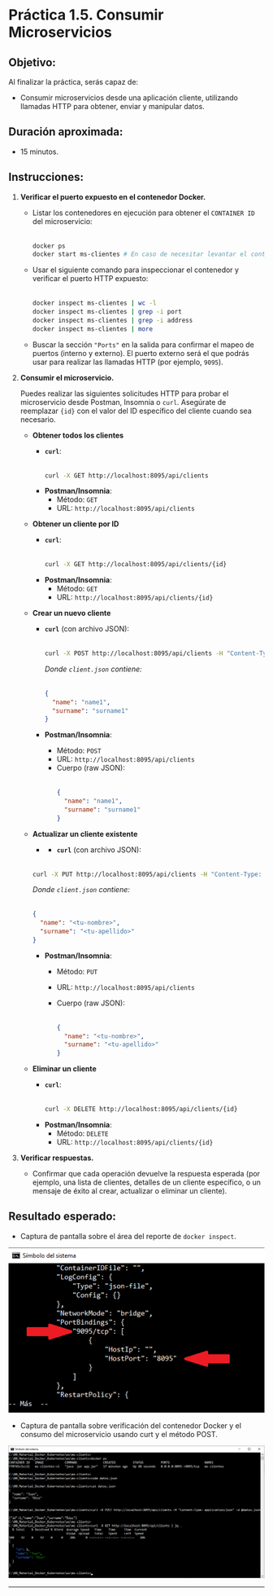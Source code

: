 # Práctica 1.5. Consumir Microservicios

## Objetivo:

Al finalizar la práctica, serás capaz de:
- Consumir microservicios desde una aplicación cliente, utilizando llamadas HTTP para obtener, enviar y manipular datos.

## Duración aproximada:
- 15 minutos.

## Instrucciones:

1. **Verificar el puerto expuesto en el contenedor Docker.**

   - Listar los contenedores en ejecución para obtener el `CONTAINER ID` del microservicio:

     ```bash

     docker ps
     docker start ms-clientes # En caso de necesitar levantar el contenedor
     ```

   - Usar el siguiente comando para inspeccionar el contenedor y verificar el puerto HTTP expuesto:

     ```bash

     docker inspect ms-clientes | wc -l
     docker inspect ms-clientes | grep -i port
     docker inspect ms-clientes | grep -i address
     docker inspect ms-clientes | more
     ```

   - Buscar la sección `"Ports"` en la salida para confirmar el mapeo de puertos (interno y externo). El puerto externo será el que podrás usar para realizar las llamadas HTTP (por ejemplo, `9095`).

2. **Consumir el microservicio.**

   Puedes realizar las siguientes solicitudes HTTP para probar el microservicio desde Postman, Insomnia o `curl`. Asegúrate de reemplazar `{id}` con el valor del ID específico del cliente cuando sea necesario.

   - **Obtener todos los clientes**

     - **`curl`**:
       ```bash

       curl -X GET http://localhost:8095/api/clients
       ```
     - **Postman/Insomnia**:
       - Método: `GET`
       - URL: `http://localhost:8095/api/clients`


   - **Obtener un cliente por ID**

     - **`curl`**:
       ```bash

       curl -X GET http://localhost:8095/api/clients/{id}
       ```
     - **Postman/Insomnia**:
       - Método: `GET`
       - URL: `http://localhost:8095/api/clients/{id}`
       

   - **Crear un nuevo cliente**

     - **`curl`** (con archivo JSON):
       ```bash

       curl -X POST http://localhost:8095/api/clients -H "Content-Type: application/json" -d @client.json
       ```

       *Donde `client.json` contiene:*
       ```json

       {
         "name": "name1",
         "surname": "surname1"
       }
       ```

     - **Postman/Insomnia**:

       - Método: `POST`
       - URL: `http://localhost:8095/api/clients`
       - Cuerpo (raw JSON):
         ```json

         {
           "name": "name1",
           "surname": "surname1"
         }
         ```

   - **Actualizar un cliente existente**

     -  - **`curl`** (con archivo JSON):
       ```bash

       curl -X PUT http://localhost:8095/api/clients -H "Content-Type: application/json" -d @client.json
       ```

       *Donde `client.json` contiene:*

       ```json

       {
         "name": "<tu-nombre>",
         "surname": "<tu-apellido>"
       }
       ```

     - **Postman/Insomnia**:

       - Método: `PUT`
       - URL: `http://localhost:8095/api/clients`

       - Cuerpo (raw JSON):

         ```json

         {
           "name": "<tu-nombre>",
           "surname": "<tu-apellido>"
         }
         ```

   - **Eliminar un cliente**
     - **`curl`**:
       ```bash

       curl -X DELETE http://localhost:8095/api/clients/{id}
       ```
     - **Postman/Insomnia**:
       - Método: `DELETE`
       - URL: `http://localhost:8095/api/clients/{id}`

3. **Verificar respuestas.**

   - Confirmar que cada operación devuelve la respuesta esperada (por ejemplo, una lista de clientes, detalles de un cliente específico, o un mensaje de éxito al crear, actualizar o eliminar un cliente).

## Resultado esperado:

- Captura de pantalla sobre el área del reporte de `docker inspect`.

![docker build](../images/u1_5_2.png)

- Captura de pantalla sobre verificación del contenedor Docker y el consumo del microservicio usando curt y el método POST.

![docker build](../images/u1_5_1.png)

---
